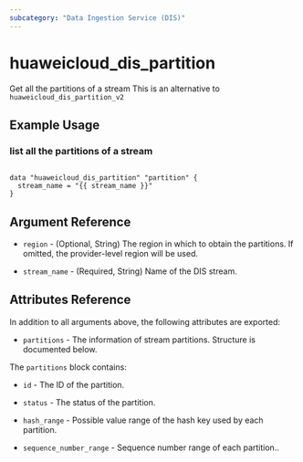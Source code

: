 ```yaml
---
subcategory: "Data Ingestion Service (DIS)"
---
```


# huaweicloud\_dis\_partition

Get all the partitions of a stream
This is an alternative to `huaweicloud_dis_partition_v2`

## Example Usage

### list all the partitions of a stream

```hcl

data "huaweicloud_dis_partition" "partition" {
  stream_name = "{{ stream_name }}"
}
```

## Argument Reference

* `region` - (Optional, String) The region in which to obtain the partitions. If omitted, the provider-level region will be used.

* `stream_name` - (Required, String) Name of the DIS stream.

## Attributes Reference

In addition to all arguments above, the following attributes are exported:

* `partitions` - The information of stream partitions. Structure is documented below.

The `partitions` block contains:

* `id` -  The ID of the partition.

* `status` - The status of the partition.

* `hash_range` - Possible value range of the hash key used by each partition.

* `sequence_number_range` - Sequence number range of each partition..
